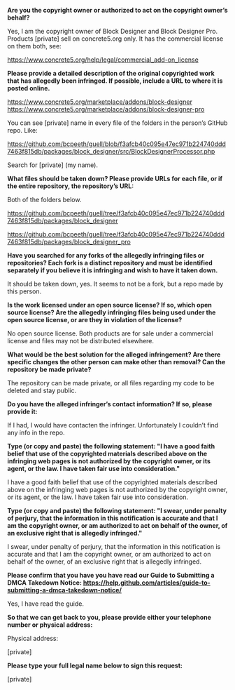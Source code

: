 **Are you the copyright owner or authorized to act on the copyright owner’s behalf?**

Yes, I am the copyright owner of Block Designer and Block Designer Pro. Products [private] sell on concrete5.org only. It has the commercial license on them both, see:

https://www.concrete5.org/help/legal/commercial_add-on_license

**Please provide a detailed description of the original copyrighted work that has allegedly been infringed. If possible, include a URL to where it is posted online.**

https://www.concrete5.org/marketplace/addons/block-designer   
https://www.concrete5.org/marketplace/addons/block-designer-pro

You can see [private] name in every file of the folders in the person’s GitHub repo. Like:

https://github.com/bcpeeth/guell/blob/f3afcb40c095e47ec971b224740ddd7463f815db/packages/block_designer/src/BlockDesignerProcessor.php

Search for [private] (my name).

**What files should be taken down? Please provide URLs for each file, or if the entire repository, the repository’s URL:**

Both of the folders below.

https://github.com/bcpeeth/guell/tree/f3afcb40c095e47ec971b224740ddd7463f815db/packages/block_designer

https://github.com/bcpeeth/guell/tree/f3afcb40c095e47ec971b224740ddd7463f815db/packages/block_designer_pro

**Have you searched for any forks of the allegedly infringing files or repositories? Each fork is a distinct repository and must be identified separately if you believe it is infringing and wish to have it taken down.**

It should be taken down, yes. It seems to not be a fork, but a repo made by this person.

**Is the work licensed under an open source license? If so, which open source license? Are the allegedly infringing files being used under the open source license, or are they in violation of the license?**

No open source license. Both products are for sale under a commercial license and files may not be distributed elsewhere.

**What would be the best solution for the alleged infringement? Are there specific changes the other person can make other than removal? Can the repository be made private?**

The repository can be made private, or all files regarding my code to be deleted and stay public.

**Do you have the alleged infringer’s contact information? If so, please provide it:**

If I had, I would have contacten the infringer. Unfortunately I couldn’t find any info in the repo.

**Type (or copy and paste) the following statement: "I have a good faith belief that use of the copyrighted materials described above on the infringing web pages is not authorized by the copyright owner, or its agent, or the law. I have taken fair use into consideration."**

I have a good faith belief that use of the copyrighted materials described above on the infringing web pages is not authorized by the copyright owner, or its agent, or the law. I have taken fair use into consideration.

**Type (or copy and paste) the following statement: "I swear, under penalty of perjury, that the information in this notification is accurate and that I am the copyright owner, or am authorized to act on behalf of the owner, of an exclusive right that is allegedly infringed."**

I swear, under penalty of perjury, that the information in this notification is accurate and that I am the copyright owner, or am authorized to act on behalf of the owner, of an exclusive right that is allegedly infringed.

**Please confirm that you have you have read our Guide to Submitting a DMCA Takedown Notice: https://help.github.com/articles/guide-to-submitting-a-dmca-takedown-notice/**

Yes, I have read the guide.

**So that we can get back to you, please provide either your telephone number or physical address:**

Physical address:

[private]

**Please type your full legal name below to sign this request:**

[private]
